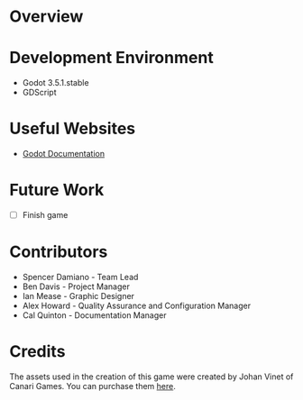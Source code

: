 # Overview

# Development Environment

* Godot 3.5.1.stable
* GDScript

# Useful Websites

* [Godot Documentation](https://docs.godotengine.org/en/stable/index.html)

# Future Work

- [ ] Finish game

# Contributors

* Spencer Damiano - Team Lead
* Ben Davis - Project Manager
* Ian Mease - Graphic Designer
* Alex Howard - Quality Assurance and Configuration Manager
* Cal Quinton - Documentation Manager

# Credits

The assets used in the creation of this game were created by Johan Vinet of Canari Games. You can purchase them [here](https://canarigames.itch.io/canaripack-8bit-topdown).
